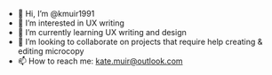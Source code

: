 - 👋 Hi, I’m @kmuir1991
- 👀 I’m interested in UX writing
- 🌱 I’m currently learning UX writing and design
- 💞️ I’m looking to collaborate on projects that require help creating & editing microcopy
- 📫 How to reach me: kate.muir@outlook.com

<!---
kmuir1991/kmuir1991 is a ✨ special ✨ repository because its `README.md` (this file) appears on your GitHub profile.
You can click the Preview link to take a look at your changes.
--->
